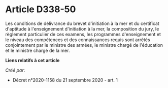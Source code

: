 # Article D338-50

Les conditions de délivrance du brevet d'initiation à la mer et du certificat d'aptitude à l'enseignement d'initiation à la
mer, la composition du jury, le règlement particulier de ces examens, les programmes d'enseignement et le niveau des
compétences et des connaissances requis sont arrêtés conjointement par le ministre des armées, le ministre chargé de
l'éducation et le ministre chargé de la mer.

**Liens relatifs à cet article**

_Créé par_:

  - Décret n°2020-1158 du 21 septembre 2020 - art. 1
